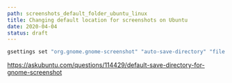 ```yaml
---
path: screenshots_default_folder_ubuntu_linux
title: Changing default location for screenshots on Ubuntu
date: 2020-04-04
status: draft
---
```


```bash
gsettings set "org.gnome.gnome-screenshot" "auto-save-directory" "file:///home/$USER/screenshot"
```

https://askubuntu.com/questions/114429/default-save-directory-for-gnome-screenshot
